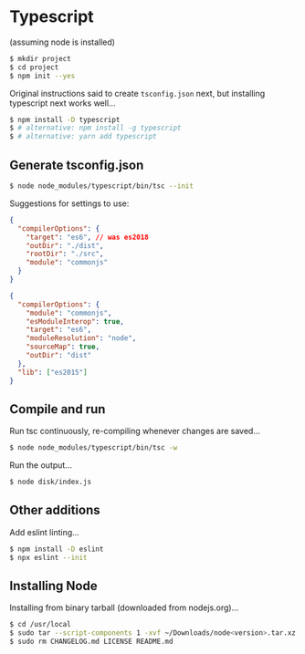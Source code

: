 # Typescript

(assuming node is installed)

```sh
$ mkdir project
$ cd project
$ npm init --yes
```

Original instructions said to create `tsconfig.json` next, but installing
typescript next works well...

```sh
$ npm install -D typescript
$ # alternative: npm install -g typescript
$ # alternative: yarn add typescript
```

## Generate tsconfig.json

```sh
$ node node_modules/typescript/bin/tsc --init
```

Suggestions for settings to use:

```json
{
  "compilerOptions": {
    "target": "es6", // was es2018
    "outDir": "./dist",
    "rootDir": "./src",
    "module": "commonjs"
  }
}
```

```json
{
  "compilerOptions": {
    "module": "commonjs",
    "esModuleInterop": true,
    "target": "es6",
    "moduleResolution": "node",
    "sourceMap": true,
    "outDir": "dist"
  },
  "lib": ["es2015"]
}
```

## Compile and run

Run tsc continuously, re-compiling whenever changes are saved...

```sh
$ node node_modules/typescript/bin/tsc -w
```

Run the output...

```sh
$ node disk/index.js
```

## Other additions

Add eslint linting...

```sh
$ npm install -D eslint
$ npx eslint --init
```

## Installing Node

Installing from binary tarball (downloaded from nodejs.org)...

```sh
$ cd /usr/local
$ sudo tar --script-components 1 -xvf ~/Downloads/node<version>.tar.xz | tee /tmp/tarxnode.log
$ sudo rm CHANGELOG.md LICENSE README.md
```
